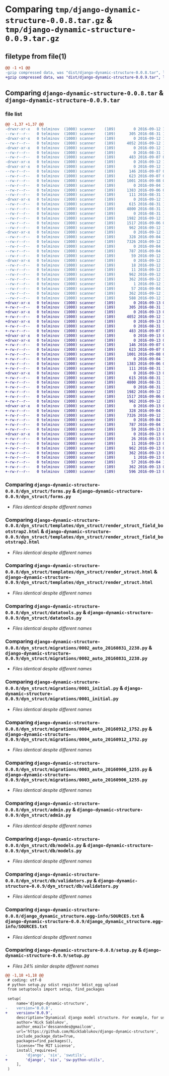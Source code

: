 # Comparing `tmp/django-dynamic-structure-0.0.8.tar.gz` & `tmp/django-dynamic-structure-0.0.9.tar.gz`

## filetype from file(1)

```diff
@@ -1 +1 @@
-gzip compressed data, was "dist/django-dynamic-structure-0.0.8.tar", last modified: Mon Sep 12 17:59:15 2016, max compression
+gzip compressed data, was "dist/django-dynamic-structure-0.0.9.tar", last modified: Tue Sep 13 07:36:31 2016, max compression
```

## Comparing `django-dynamic-structure-0.0.8.tar` & `django-dynamic-structure-0.0.9.tar`

### file list

```diff
@@ -1,37 +1,37 @@
-drwxr-xr-x   0 telminov  (1000) scanner    (109)        0 2016-09-12 17:59:15.000000 django-dynamic-structure-0.0.8/
--rw-r--r--   0 telminov  (1000) scanner    (109)      305 2016-08-31 15:02:11.000000 django-dynamic-structure-0.0.8/README.md
-drwxr-xr-x   0 telminov  (1000) scanner    (109)        0 2016-09-12 17:59:15.000000 django-dynamic-structure-0.0.8/dyn_struct/
--rw-r--r--   0 telminov  (1000) scanner    (109)     4052 2016-09-12 17:44:22.000000 django-dynamic-structure-0.0.8/dyn_struct/forms.py
-drwxr-xr-x   0 telminov  (1000) scanner    (109)        0 2016-09-12 17:59:15.000000 django-dynamic-structure-0.0.8/dyn_struct/templatetags/
--rw-r--r--   0 telminov  (1000) scanner    (109)        0 2016-08-31 15:05:30.000000 django-dynamic-structure-0.0.8/dyn_struct/templatetags/__init__.py
--rw-r--r--   0 telminov  (1000) scanner    (109)      483 2016-09-07 08:46:55.000000 django-dynamic-structure-0.0.8/dyn_struct/templatetags/dyn_struct.py
-drwxr-xr-x   0 telminov  (1000) scanner    (109)        0 2016-09-12 17:59:15.000000 django-dynamic-structure-0.0.8/dyn_struct/templates/
-drwxr-xr-x   0 telminov  (1000) scanner    (109)        0 2016-09-12 17:59:15.000000 django-dynamic-structure-0.0.8/dyn_struct/templates/dyn_struct/
--rw-r--r--   0 telminov  (1000) scanner    (109)      146 2016-09-07 07:23:38.000000 django-dynamic-structure-0.0.8/dyn_struct/templates/dyn_struct/render_struct_field_bootstrap3.html
--rw-r--r--   0 telminov  (1000) scanner    (109)      623 2016-09-07 07:40:54.000000 django-dynamic-structure-0.0.8/dyn_struct/templates/dyn_struct/render_struct_field_bootstrap2.html
--rw-r--r--   0 telminov  (1000) scanner    (109)     1001 2016-09-08 01:16:01.000000 django-dynamic-structure-0.0.8/dyn_struct/templates/dyn_struct/render_struct.html
--rw-r--r--   0 telminov  (1000) scanner    (109)        0 2016-09-04 14:27:22.000000 django-dynamic-structure-0.0.8/dyn_struct/__init__.py
--rw-r--r--   0 telminov  (1000) scanner    (109)     1383 2016-09-06 08:48:46.000000 django-dynamic-structure-0.0.8/dyn_struct/datatools.py
--rw-r--r--   0 telminov  (1000) scanner    (109)      111 2016-08-31 16:38:17.000000 django-dynamic-structure-0.0.8/dyn_struct/exceptions.py
-drwxr-xr-x   0 telminov  (1000) scanner    (109)        0 2016-09-12 17:59:15.000000 django-dynamic-structure-0.0.8/dyn_struct/migrations/
--rw-r--r--   0 telminov  (1000) scanner    (109)      615 2016-08-31 19:38:55.000000 django-dynamic-structure-0.0.8/dyn_struct/migrations/0002_auto_20160831_2238.py
--rw-r--r--   0 telminov  (1000) scanner    (109)     4800 2016-08-31 19:02:52.000000 django-dynamic-structure-0.0.8/dyn_struct/migrations/0001_initial.py
--rw-r--r--   0 telminov  (1000) scanner    (109)        0 2016-08-31 19:02:52.000000 django-dynamic-structure-0.0.8/dyn_struct/migrations/__init__.py
--rw-r--r--   0 telminov  (1000) scanner    (109)     1982 2016-09-12 14:52:56.000000 django-dynamic-structure-0.0.8/dyn_struct/migrations/0004_auto_20160912_1752.py
--rw-r--r--   0 telminov  (1000) scanner    (109)     1517 2016-09-06 09:55:26.000000 django-dynamic-structure-0.0.8/dyn_struct/migrations/0003_auto_20160906_1255.py
--rw-r--r--   0 telminov  (1000) scanner    (109)      962 2016-09-12 16:31:46.000000 django-dynamic-structure-0.0.8/dyn_struct/admin.py
-drwxr-xr-x   0 telminov  (1000) scanner    (109)        0 2016-09-12 17:59:15.000000 django-dynamic-structure-0.0.8/dyn_struct/db/
--rw-r--r--   0 telminov  (1000) scanner    (109)      328 2016-09-04 15:39:57.000000 django-dynamic-structure-0.0.8/dyn_struct/db/fields.py
--rw-r--r--   0 telminov  (1000) scanner    (109)     7326 2016-09-12 16:22:16.000000 django-dynamic-structure-0.0.8/dyn_struct/db/models.py
--rw-r--r--   0 telminov  (1000) scanner    (109)        0 2016-09-04 14:27:22.000000 django-dynamic-structure-0.0.8/dyn_struct/db/__init__.py
--rw-r--r--   0 telminov  (1000) scanner    (109)      787 2016-09-04 14:55:37.000000 django-dynamic-structure-0.0.8/dyn_struct/db/validators.py
--rw-r--r--   0 telminov  (1000) scanner    (109)       59 2016-09-12 17:59:15.000000 django-dynamic-structure-0.0.8/setup.cfg
-drwxr-xr-x   0 telminov  (1000) scanner    (109)        0 2016-09-12 17:59:15.000000 django-dynamic-structure-0.0.8/django_dynamic_structure.egg-info/
--rw-r--r--   0 telminov  (1000) scanner    (109)       18 2016-09-12 17:59:13.000000 django-dynamic-structure-0.0.8/django_dynamic_structure.egg-info/requires.txt
--rw-r--r--   0 telminov  (1000) scanner    (109)       11 2016-09-12 17:59:13.000000 django-dynamic-structure-0.0.8/django_dynamic_structure.egg-info/top_level.txt
--rw-r--r--   0 telminov  (1000) scanner    (109)      962 2016-09-12 17:59:15.000000 django-dynamic-structure-0.0.8/django_dynamic_structure.egg-info/SOURCES.txt
--rw-r--r--   0 telminov  (1000) scanner    (109)      362 2016-09-12 17:59:13.000000 django-dynamic-structure-0.0.8/django_dynamic_structure.egg-info/PKG-INFO
--rw-r--r--   0 telminov  (1000) scanner    (109)        1 2016-09-12 17:59:13.000000 django-dynamic-structure-0.0.8/django_dynamic_structure.egg-info/dependency_links.txt
--rw-r--r--   0 telminov  (1000) scanner    (109)       57 2016-09-04 14:48:57.000000 django-dynamic-structure-0.0.8/.gitignore
--rw-r--r--   0 telminov  (1000) scanner    (109)      362 2016-09-12 17:59:15.000000 django-dynamic-structure-0.0.8/PKG-INFO
--rw-r--r--   0 telminov  (1000) scanner    (109)      588 2016-09-12 17:58:16.000000 django-dynamic-structure-0.0.8/setup.py
+drwxr-xr-x   0 telminov  (1000) scanner    (109)        0 2016-09-13 07:36:31.000000 django-dynamic-structure-0.0.9/
+-rw-r--r--   0 telminov  (1000) scanner    (109)      305 2016-08-31 15:02:11.000000 django-dynamic-structure-0.0.9/README.md
+drwxr-xr-x   0 telminov  (1000) scanner    (109)        0 2016-09-13 07:36:31.000000 django-dynamic-structure-0.0.9/dyn_struct/
+-rw-r--r--   0 telminov  (1000) scanner    (109)     4052 2016-09-12 17:44:22.000000 django-dynamic-structure-0.0.9/dyn_struct/forms.py
+drwxr-xr-x   0 telminov  (1000) scanner    (109)        0 2016-09-13 07:36:31.000000 django-dynamic-structure-0.0.9/dyn_struct/templatetags/
+-rw-r--r--   0 telminov  (1000) scanner    (109)        0 2016-08-31 15:05:30.000000 django-dynamic-structure-0.0.9/dyn_struct/templatetags/__init__.py
+-rw-r--r--   0 telminov  (1000) scanner    (109)      483 2016-09-07 08:46:55.000000 django-dynamic-structure-0.0.9/dyn_struct/templatetags/dyn_struct.py
+drwxr-xr-x   0 telminov  (1000) scanner    (109)        0 2016-09-13 07:36:31.000000 django-dynamic-structure-0.0.9/dyn_struct/templates/
+drwxr-xr-x   0 telminov  (1000) scanner    (109)        0 2016-09-13 07:36:31.000000 django-dynamic-structure-0.0.9/dyn_struct/templates/dyn_struct/
+-rw-r--r--   0 telminov  (1000) scanner    (109)      146 2016-09-07 07:23:38.000000 django-dynamic-structure-0.0.9/dyn_struct/templates/dyn_struct/render_struct_field_bootstrap3.html
+-rw-r--r--   0 telminov  (1000) scanner    (109)      623 2016-09-07 07:40:54.000000 django-dynamic-structure-0.0.9/dyn_struct/templates/dyn_struct/render_struct_field_bootstrap2.html
+-rw-r--r--   0 telminov  (1000) scanner    (109)     1001 2016-09-08 01:16:01.000000 django-dynamic-structure-0.0.9/dyn_struct/templates/dyn_struct/render_struct.html
+-rw-r--r--   0 telminov  (1000) scanner    (109)        0 2016-09-04 14:27:22.000000 django-dynamic-structure-0.0.9/dyn_struct/__init__.py
+-rw-r--r--   0 telminov  (1000) scanner    (109)     1383 2016-09-06 08:48:46.000000 django-dynamic-structure-0.0.9/dyn_struct/datatools.py
+-rw-r--r--   0 telminov  (1000) scanner    (109)      111 2016-08-31 16:38:17.000000 django-dynamic-structure-0.0.9/dyn_struct/exceptions.py
+drwxr-xr-x   0 telminov  (1000) scanner    (109)        0 2016-09-13 07:36:31.000000 django-dynamic-structure-0.0.9/dyn_struct/migrations/
+-rw-r--r--   0 telminov  (1000) scanner    (109)      615 2016-08-31 19:38:55.000000 django-dynamic-structure-0.0.9/dyn_struct/migrations/0002_auto_20160831_2238.py
+-rw-r--r--   0 telminov  (1000) scanner    (109)     4800 2016-08-31 19:02:52.000000 django-dynamic-structure-0.0.9/dyn_struct/migrations/0001_initial.py
+-rw-r--r--   0 telminov  (1000) scanner    (109)        0 2016-08-31 19:02:52.000000 django-dynamic-structure-0.0.9/dyn_struct/migrations/__init__.py
+-rw-r--r--   0 telminov  (1000) scanner    (109)     1982 2016-09-12 14:52:56.000000 django-dynamic-structure-0.0.9/dyn_struct/migrations/0004_auto_20160912_1752.py
+-rw-r--r--   0 telminov  (1000) scanner    (109)     1517 2016-09-06 09:55:26.000000 django-dynamic-structure-0.0.9/dyn_struct/migrations/0003_auto_20160906_1255.py
+-rw-r--r--   0 telminov  (1000) scanner    (109)      962 2016-09-12 16:31:46.000000 django-dynamic-structure-0.0.9/dyn_struct/admin.py
+drwxr-xr-x   0 telminov  (1000) scanner    (109)        0 2016-09-13 07:36:31.000000 django-dynamic-structure-0.0.9/dyn_struct/db/
+-rw-r--r--   0 telminov  (1000) scanner    (109)      328 2016-09-04 15:39:57.000000 django-dynamic-structure-0.0.9/dyn_struct/db/fields.py
+-rw-r--r--   0 telminov  (1000) scanner    (109)     7326 2016-09-12 16:22:16.000000 django-dynamic-structure-0.0.9/dyn_struct/db/models.py
+-rw-r--r--   0 telminov  (1000) scanner    (109)        0 2016-09-04 14:27:22.000000 django-dynamic-structure-0.0.9/dyn_struct/db/__init__.py
+-rw-r--r--   0 telminov  (1000) scanner    (109)      787 2016-09-04 14:55:37.000000 django-dynamic-structure-0.0.9/dyn_struct/db/validators.py
+-rw-r--r--   0 telminov  (1000) scanner    (109)       59 2016-09-13 07:36:31.000000 django-dynamic-structure-0.0.9/setup.cfg
+drwxr-xr-x   0 telminov  (1000) scanner    (109)        0 2016-09-13 07:36:31.000000 django-dynamic-structure-0.0.9/django_dynamic_structure.egg-info/
+-rw-r--r--   0 telminov  (1000) scanner    (109)       26 2016-09-13 07:36:28.000000 django-dynamic-structure-0.0.9/django_dynamic_structure.egg-info/requires.txt
+-rw-r--r--   0 telminov  (1000) scanner    (109)       11 2016-09-13 07:36:28.000000 django-dynamic-structure-0.0.9/django_dynamic_structure.egg-info/top_level.txt
+-rw-r--r--   0 telminov  (1000) scanner    (109)      962 2016-09-13 07:36:31.000000 django-dynamic-structure-0.0.9/django_dynamic_structure.egg-info/SOURCES.txt
+-rw-r--r--   0 telminov  (1000) scanner    (109)      362 2016-09-13 07:36:28.000000 django-dynamic-structure-0.0.9/django_dynamic_structure.egg-info/PKG-INFO
+-rw-r--r--   0 telminov  (1000) scanner    (109)        1 2016-09-13 07:36:28.000000 django-dynamic-structure-0.0.9/django_dynamic_structure.egg-info/dependency_links.txt
+-rw-r--r--   0 telminov  (1000) scanner    (109)       57 2016-09-04 14:48:57.000000 django-dynamic-structure-0.0.9/.gitignore
+-rw-r--r--   0 telminov  (1000) scanner    (109)      362 2016-09-13 07:36:31.000000 django-dynamic-structure-0.0.9/PKG-INFO
+-rw-r--r--   0 telminov  (1000) scanner    (109)      596 2016-09-13 07:36:07.000000 django-dynamic-structure-0.0.9/setup.py
```

### Comparing `django-dynamic-structure-0.0.8/dyn_struct/forms.py` & `django-dynamic-structure-0.0.9/dyn_struct/forms.py`

 * *Files identical despite different names*

### Comparing `django-dynamic-structure-0.0.8/dyn_struct/templates/dyn_struct/render_struct_field_bootstrap2.html` & `django-dynamic-structure-0.0.9/dyn_struct/templates/dyn_struct/render_struct_field_bootstrap2.html`

 * *Files identical despite different names*

### Comparing `django-dynamic-structure-0.0.8/dyn_struct/templates/dyn_struct/render_struct.html` & `django-dynamic-structure-0.0.9/dyn_struct/templates/dyn_struct/render_struct.html`

 * *Files identical despite different names*

### Comparing `django-dynamic-structure-0.0.8/dyn_struct/datatools.py` & `django-dynamic-structure-0.0.9/dyn_struct/datatools.py`

 * *Files identical despite different names*

### Comparing `django-dynamic-structure-0.0.8/dyn_struct/migrations/0002_auto_20160831_2238.py` & `django-dynamic-structure-0.0.9/dyn_struct/migrations/0002_auto_20160831_2238.py`

 * *Files identical despite different names*

### Comparing `django-dynamic-structure-0.0.8/dyn_struct/migrations/0001_initial.py` & `django-dynamic-structure-0.0.9/dyn_struct/migrations/0001_initial.py`

 * *Files identical despite different names*

### Comparing `django-dynamic-structure-0.0.8/dyn_struct/migrations/0004_auto_20160912_1752.py` & `django-dynamic-structure-0.0.9/dyn_struct/migrations/0004_auto_20160912_1752.py`

 * *Files identical despite different names*

### Comparing `django-dynamic-structure-0.0.8/dyn_struct/migrations/0003_auto_20160906_1255.py` & `django-dynamic-structure-0.0.9/dyn_struct/migrations/0003_auto_20160906_1255.py`

 * *Files identical despite different names*

### Comparing `django-dynamic-structure-0.0.8/dyn_struct/admin.py` & `django-dynamic-structure-0.0.9/dyn_struct/admin.py`

 * *Files identical despite different names*

### Comparing `django-dynamic-structure-0.0.8/dyn_struct/db/models.py` & `django-dynamic-structure-0.0.9/dyn_struct/db/models.py`

 * *Files identical despite different names*

### Comparing `django-dynamic-structure-0.0.8/dyn_struct/db/validators.py` & `django-dynamic-structure-0.0.9/dyn_struct/db/validators.py`

 * *Files identical despite different names*

### Comparing `django-dynamic-structure-0.0.8/django_dynamic_structure.egg-info/SOURCES.txt` & `django-dynamic-structure-0.0.9/django_dynamic_structure.egg-info/SOURCES.txt`

 * *Files identical despite different names*

### Comparing `django-dynamic-structure-0.0.8/setup.py` & `django-dynamic-structure-0.0.9/setup.py`

 * *Files 24% similar despite different names*

```diff
@@ -1,18 +1,18 @@
 # coding: utf-8
 # python setup.py sdist register bdist_egg upload
 from setuptools import setup, find_packages
 
 setup(
     name='django-dynamic-structure',
-    version='0.0.8',
+    version='0.0.9',
     description='Dynamical django model structure. For example, for user customized medical specialist protocols.',
     author='Nick Sablukov',
     author_email='dessanndes@gmailcom',
     url='https://github.com/NickSablukov/django-dynamic-structure',
     include_package_data=True,
     packages=find_packages(),
     license='The MIT License',
     install_requires=[
-        'django', 'six', 'swutils',
+        'django', 'six', 'sw-python-utils',
     ],
 )
```

